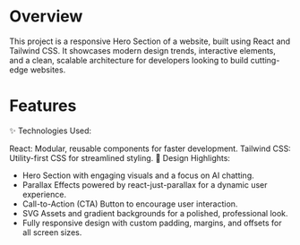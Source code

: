 # Overview
This project is a responsive Hero Section of a website, built using React and Tailwind CSS. It showcases modern design trends, interactive elements, and a clean, scalable architecture for developers looking to build cutting-edge websites.

# Features
✨ Technologies Used:

React: Modular, reusable components for faster development.
Tailwind CSS: Utility-first CSS for streamlined styling.
🎨 Design Highlights:

- Hero Section with engaging visuals and a focus on AI chatting.
- Parallax Effects powered by react-just-parallax for a dynamic user experience.
- Call-to-Action (CTA) Button to encourage user interaction.
- SVG Assets and gradient backgrounds for a polished, professional look.
- Fully responsive design with custom padding, margins, and offsets for all screen sizes.
